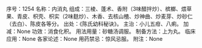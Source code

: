 序号：1254
名称：内消丸
组成：三棱、蓬术、香附（3味醋拌炒）、槟榔、煨草果、青皮、枳壳、枳实（2味麸炒）、木香、去核山楂、炒神曲、炒麦芽、炒砂仁（去白）、陈皮各等分。
出处：《陈氏幼科秘诀》。
主治：小儿五疳、八痢。
加减：None
功效：消食化积。
用法用量：砂糖汤调服。
制备方法：上为丸。
临床应用：None
各家论述：None
用药禁忌：惊风忌服。
附注：None
